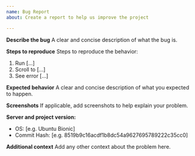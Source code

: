 ```yaml
---
name: Bug Report
about: Create a report to help us improve the project

---
```


**Describe the bug**
A clear and concise description of what the bug is.

**Steps to reproduce**
Steps to reproduce the behavior:
1. Run [...]
2. Scroll to [...]
3. See error [...]

**Expected behavior**
A clear and concise description of what you expected to happen.

**Screenshots**
If applicable, add screenshots to help explain your problem.

**Server and project version:**
 - OS: [e.g. Ubuntu Bionic]
 - Commit Hash: [e.g. 8519b9c16acdf1b8dc54a9627695789222c35cc0]

**Additional context**
Add any other context about the problem here.
